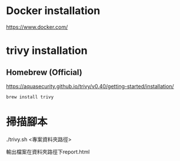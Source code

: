# Docker installation
https://www.docker.com/

# trivy installation
## Homebrew (Official)
https://aquasecurity.github.io/trivy/v0.40/getting-started/installation/
```
brew install trivy
```

# 掃描腳本
./trivy.sh <專案資料夾路徑>

輸出檔案在資料夾路徑下report.html
